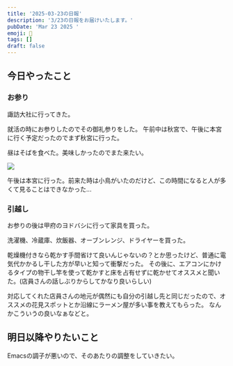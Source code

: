 ```yaml
---
title: '2025-03-23の日報'
description: '3/23の日報をお届けいたします。'
pubDate: 'Mar 23 2025 '
emoji: 🦊
tags: []
draft: false
---
```


## 今日やったこと

### お参り

諏訪大社に行ってきた。

就活の時にお参りしたのでその御礼参りをした。
午前中は秋宮で、午後に本宮に行く予定だったのでまず秋宮に行った。

昼はそばを食べた。美味しかったのでまた来たい。

![](/home/coma/.ghq/github.com/Comamoca/blog/src/img/2025-03-25-174553.png)

午後は本宮に行った。前来た時は小鳥がいたのだけど、この時間になると人が多くて見ることはできなかった...

### 引越し

お参りの後は甲府のヨドバシに行って家具を買った。

洗濯機、冷蔵庫、炊飯器、オーブンレンジ、ドライヤーを買った。

乾燥機付きなら乾かす手間省けて良いんじゃないの？とか思ったけど、普通に電気代かかるし干した方が早いと知って衝撃だった。
その後に、エアコンにかけるタイプの物干し竿を使って乾かすと床を占有せずに乾かせてオススメと聞いた。(店員さんの話しぶりからしてかなり良いらしい)

対応してくれた店員さんの地元が偶然にも自分の引越し先と同じだったので、オススメの花見スポットとか沿線にラーメン屋が多い事を教えてもらった。
なんかこういうの良いなぁなどと。

## 明日以降やりたいこと

Emacsの調子が悪いので、そのあたりの調整をしていきたい。

[^1]: 御礼参りをすると御利益が受けられやすくなるらしいけど、自分は詳しくないので分からない...
